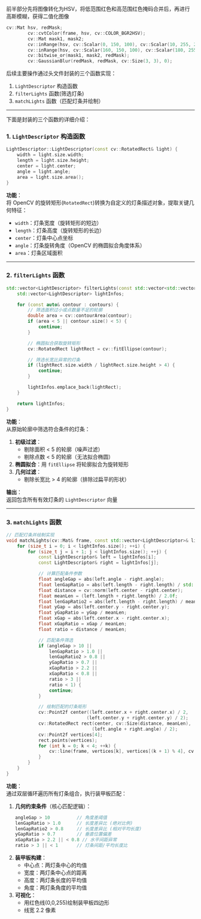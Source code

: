 
前半部分先将图像转化为HSV，将低范围红色和高范围红色掩码合并后，再进行高斯模糊，获得二值化图像
```cpp
cv::Mat hsv, redMask;
        cv::cvtColor(frame, hsv, cv::COLOR_BGR2HSV);
        cv::Mat mask1, mask2;
        cv::inRange(hsv, cv::Scalar(0, 150, 100), cv::Scalar(10, 255, 255), mask1);    // 低范围红色
        cv::inRange(hsv, cv::Scalar(160, 150, 100), cv::Scalar(180, 255, 255), mask2); // 高范围红色
        cv::bitwise_or(mask1, mask2, redMask);
        cv::GaussianBlur(redMask, redMask, cv::Size(3, 3), 0);

```
后续主要操作通过头文件封装的三个函数实现：
1. `LightDescriptor` 构造函数
2. `filterLights` 函数(筛选灯条)
3. `matchLights` 函数（匹配灯条并绘制）
---
下面是封装的三个函数的详细介绍：

### 1. `LightDescriptor` 构造函数
```cpp
LightDescriptor::LightDescriptor(const cv::RotatedRect& light) {
    width = light.size.width;
    length = light.size.height;
    center = light.center;
    angle = light.angle;
    area = light.size.area();
}
```
**功能**：  
将 OpenCV 的旋转矩形(`RotatedRect`)转换为自定义的灯条描述对象，提取关键几何特征：
- `width`：灯条宽度（旋转矩形的短边）
- `length`：灯条高度（旋转矩形的长边）
- `center`：灯条中心点坐标
- `angle`：灯条旋转角度（OpenCV 的椭圆拟合角度体系）
- `area`：灯条区域面积



---

### 2. `filterLights` 函数
```cpp
std::vector<LightDescriptor> filterLights(const std::vector<std::vector<cv::Point>>& contours) {
    std::vector<LightDescriptor> lightInfos;

    for (const auto& contour : contours) {
        // 筛选面积过小或点数量不足的轮廓
        double area = cv::contourArea(contour);
        if (area < 5 || contour.size() < 5) {
            continue;
        }

        // 椭圆拟合获取旋转矩形
        cv::RotatedRect lightRect = cv::fitEllipse(contour);

        // 筛选长宽比异常的灯条
        if (lightRect.size.width / lightRect.size.height > 4) {
            continue;
        }

        lightInfos.emplace_back(lightRect);
    }

    return lightInfos;
}
```
**功能**：  
从原始轮廓中筛选符合条件的灯条：
1. **初级过滤**：
   - 剔除面积 < 5 的轮廓（噪声过滤）
   - 剔除点数 < 5 的轮廓（无法拟合椭圆）
2. **椭圆拟合**：用 `fitEllipse` 将轮廓拟合为旋转矩形
3. **几何过滤**：
   - 剔除长宽比 > 4 的轮廓（排除过扁平的形状）

**输出**：  
返回包含所有有效灯条的 `LightDescriptor` 向量

---

### 3. `matchLights` 函数
```cpp
// 匹配灯条并绘制实现
void matchLights(cv::Mat& frame, const std::vector<LightDescriptor>& lightInfos) {
    for (size_t i = 0; i < lightInfos.size(); ++i) {
        for (size_t j = i + 1; j < lightInfos.size(); ++j) {
            const LightDescriptor& left = lightInfos[i];
            const LightDescriptor& right = lightInfos[j];

            // 计算匹配条件参数
            float angleGap = abs(left.angle - right.angle);
            float lenGapRatio = abs(left.length - right.length) / std::max(left.length, right.length);
            float distance = cv::norm(left.center - right.center);
            float meanLen = (left.length + right.length) / 2.0f;
            float lenGapRatio2 = abs(left.length - right.length) / meanLen;
            float yGap = abs(left.center.y - right.center.y);
            float yGapRatio = yGap / meanLen;
            float xGap = abs(left.center.x - right.center.x);
            float xGapRatio = xGap / meanLen;
            float ratio = distance / meanLen;

            // 匹配条件筛选
            if (angleGap > 10 ||
                lenGapRatio > 1.0 ||
                lenGapRatio2 > 0.8 ||
                yGapRatio > 0.7 ||
                xGapRatio > 2.2 ||
                xGapRatio < 0.8 ||
                ratio > 3 ||
                ratio < 1) {
                continue;
            }

            // 绘制匹配的灯条矩形
            cv::Point2f center((left.center.x + right.center.x) / 2,
                              (left.center.y + right.center.y) / 2);
            cv::RotatedRect rect(center, cv::Size(distance, meanLen),
                                (left.angle + right.angle) / 2);
            cv::Point2f vertices[4];
            rect.points(vertices);
            for (int k = 0; k < 4; ++k) {
                cv::line(frame, vertices[k], vertices[(k + 1) % 4], cv::Scalar(0, 0, 255), 2.2);
            }
        }
    }
}
```
**功能**：  
通过双层循环遍历所有灯条组合，执行装甲板匹配：
1. **几何约束条件**（核心匹配逻辑）：
   ```cpp
   angleGap > 10          // 角度差阈值
   lenGapRatio > 1.0      // 长度差异比 (绝对比例)
   lenGapRatio2 > 0.8     // 长度差异比 (相对平均长度)
   yGapRatio > 0.7        // 垂直位置偏差
   xGapRatio > 2.2 || < 0.8 // 水平间距异常
   ratio > 3 || < 1       // 灯条间距/平均长度比
   ```
2. **装甲板构建**：
   - 中心点：两灯条中心的均值
   - 宽度：两灯条中心点的距离
   - 高度：两灯条长度的平均值
   - 角度：两灯条角度的平均值
3. **可视化**：
   - 用红色线(0,0,255)绘制装甲板四边形
   - 线宽 2.2 像素

